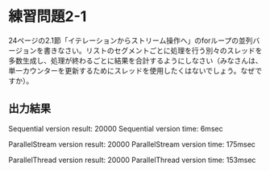 # 練習問題2-1
24ページの2.1節「イテレーションからストリーム操作へ」のforループの並列バージョンを書きなさい。リストのセグメントごとに処理を行う別々のスレッドを多数生成し、処理が終わるごとに結果を合計するようにしなさい（みなさんは、単一カウンターを更新するためにスレッドを使用したくはないでしょう。なぜですか）。

## 出力結果

Sequential version result: 20000
Sequential version time: 6msec

ParallelStream version result: 20000
ParallelStream version time: 175msec

ParallelThread version result: 20000
ParallelThread version time: 153msec
